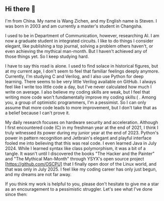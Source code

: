 ## Hi there 👋

I'm from China. My name is Wang Zichen, and my English name is Steven. I was born in 2003 and am currently a master's student in Changsha.

I used to be in Department of Communication, however, researching AI. I am now a graduate student in integrated circuits. I like to do things I consider elegant, like publishing a top journal, solving a problem others haven't, or even achieving the mythical man-month. But I haven't achieved any of those things yet. So I keep studying hard.

I have to say this road is alone. I used to find solace in historical figures, but at my current age, I don't seem to feel that familiar feelings deeply anymore. Currently, I'm studying C and Verilog, and I also use Python for deep learning. There seems to be very little Verilog available on GitHub. I always feel like I write too little code a day, but I've never calculated how much I write on average. I also believe my coding skills are weak, but I feel that writing more code won't fundamentally improve my coding skills:( . Among you, a group of optimistic programmers, I'm a pessimist. So I can only assume that more code leads to more improvement, but I don't take that as a belief because I can't prove it.

My daily research focuses on hardware security and acceleration. Although I first encountered code (C) in my freshman year at the end of 2021, I think I truly witnessed its power during my junior year at the end of 2023. Python's power in pattern recognition and Jetbrain's elegant and playful interface fooled me into believing that this was real code. I even learned Java in July 2024. While I learned syntax like class polymorphism, it was a bit of a tangle. It wasn't until I discovered the books "The Hacker and the Painter" and "The Mythical Man-Month" through YSYX's open source project [https://github.com/OSCPU] that I finally open door of the Linux world, and that was only in July 2025. I feel like my coding career has only just begun, and my dreams are not far away.

If you think my work is helpful to you, please don't hesitate to give me a star as an encouragement to a pessimistic struggler. Let's see what I've done since then:
